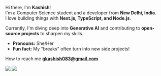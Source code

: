 Hi there, I'm **Kashish**!  
I'm a Computer Science student and a developer from **New Delhi, India**.  
I love building things with **Next.js, TypeScript, and Node.js**.  

Currently, I'm diving deep into **Generative AI** and contributing to **open-source projects** to sharpen my skills.  

- **Pronouns:** She/Her  
- **Fun fact:** My "breaks" often turn into new side projects!   

 How to reach me **gkashish083@gmail.com**

<picture>
  <source 
    srcset="https://github-readme-stats.vercel.app/api?username=kashish00208&show_icons=true&include_all_commits=true&theme=dark" 
    media="(prefers-color-scheme: dark)" />
  <source 
    srcset="https://github-readme-stats.vercel.app/api?username=kashish00208&show_icons=true&include_all_commits=true&theme=default" 
    media="(prefers-color-scheme: light)" />
  <img src="https://github-readme-stats.vercel.app/api?username=kashish00208&show_icons=true&include_all_commits=true" />
</picture>

<picture>
  <source 
    srcset="https://github-readme-streak-stats.herokuapp.com?user=kashish00208&theme=dark" 
    media="(prefers-color-scheme: dark)" />
  <source 
    srcset="https://github-readme-streak-stats.herokuapp.com?user=kashish00208&theme=default" 
    media="(prefers-color-scheme: light)" />
  <img src="https://github-readme-streak-stats.herokuapp.com?user=kashish00208" />
</picture>
